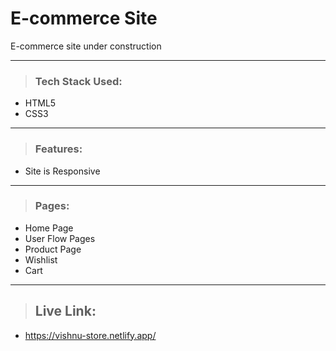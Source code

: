 # E-commerce Site

E-commerce site under construction

---



> ### Tech Stack Used:

- HTML5
- CSS3


---

> ### Features:

- Site is Responsive

---

> ### Pages:

- Home Page
- User Flow Pages
- Product Page
- Wishlist
- Cart

---

> ## Live Link:

- https://vishnu-store.netlify.app/
